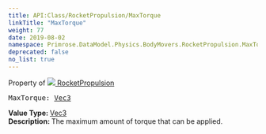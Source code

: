 ```yaml
---
title: API:Class/RocketPropulsion/MaxTorque
linkTitle: "MaxTorque"
weight: 77
date: 2019-08-02
namespace: Primrose.DataModel.Physics.BodyMovers.RocketPropulsion.MaxTorque
deprecated: false
no_list: true
---
```

Property of <a href="/docs/api-reference/Class/RocketPropulsion"><img src="/icons/silk/rocket.png"/>&nbsp;RocketPropulsion</a>
<pre class="method-declaration">
MaxTorque: <a class="type" href="/docs/api-reference/DataType/Vec3">Vec3</a></pre>
<b>Value Type: </b>
<a class="type" href="/docs/api-reference/DataType/Vec3">Vec3</a>
<br/>
<b>Description: </b>
The maximum amount of torque that can be applied.

